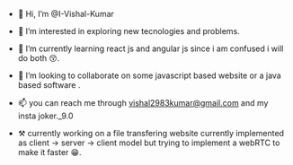 - 👋 Hi, I’m @I-Vishal-Kumar
- 👀 I’m interested in exploring new tecnologies and problems.
- 🌱 I’m currently learning react js and angular js since i am confused i will do both 😚.
- 💞️ I’m looking to collaborate on some javascript based website or a java based software .
- 📫 you can reach me through vishal2983kumar@gmail.com and my insta joker._9.0

- ⚒️ currently working on a file transfering website currently implemented as client -> server -> client model but trying to implement a webRTC to make it faster 😁.

